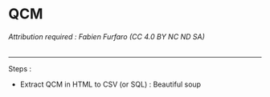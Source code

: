 # QCM

###### Attribution required : Fabien Furfaro (CC 4.0 BY NC ND SA)
---


Steps :
* Extract QCM in HTML to CSV (or SQL) : Beautiful soup


